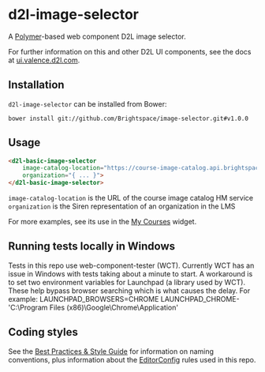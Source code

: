 # d2l-image-selector

A [Polymer](https://www.polymer-project.org/1.0/)-based web component D2L image selector.

For further information on this and other D2L UI components, see the docs at [ui.valence.d2l.com](http://ui.valence.d2l.com/).

## Installation

`d2l-image-selector` can be installed from Bower:
```shell
bower install git://github.com/Brightspace/image-selector.git#v1.0.0
```
## Usage
```html
<d2l-basic-image-selector
	image-catalog-location="https://course-image-catalog.api.brightspace.com"
	organization="{ ... }">
</d2l-basic-image-selector>
```
`image-catalog-location` is the URL of the course image catalog HM service
`organization` is the Siren representation of an organization in the LMS

For more examples, see its use in the [My Courses](https://github.com/Brightspace/d2l-my-courses-ui/blob/master/d2l-my-courses.html#L134) widget.

## Running tests locally in Windows

Tests in this repo use web-component-tester (WCT). Currently WCT has an issue in Windows with tests taking about a minute to start.  A workaround is to set two environment variables for Launchpad (a library used by WCT).  These help bypass browser searching which is what causes the delay.  For example:
LAUNCHPAD_BROWSERS=CHROME
LAUNCHPAD_CHROME-'C:\Program Files (x86)\Google\Chrome\Application'

## Coding styles

See the [Best Practices & Style Guide](https://github.com/Brightspace/valence-ui-docs/wiki/Best-Practices-&-Style-Guide) for information on naming conventions, plus information about the [EditorConfig](http://editorconfig.org) rules used in this repo.
